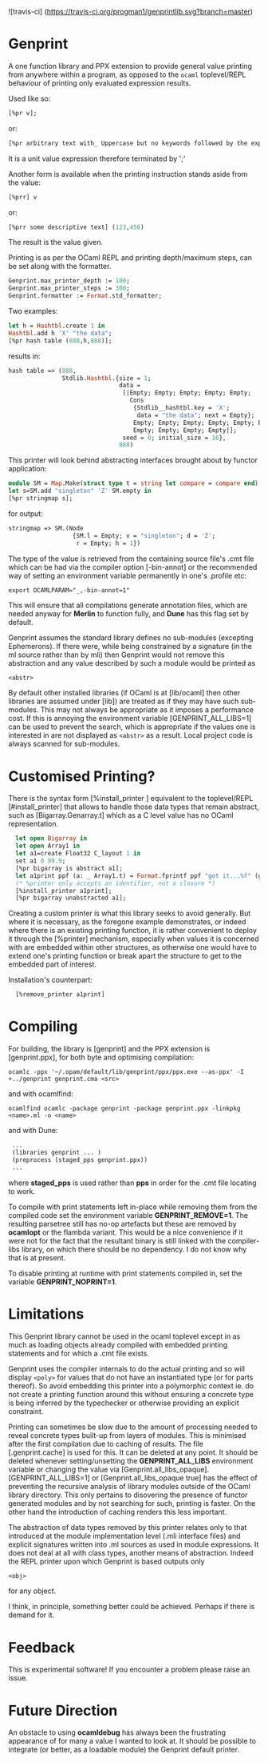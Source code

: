 ![travis-ci] (https://travis-ci.org/progman1/genprintlib.svg?branch=master)

# Genprint

A one function library and PPX extension to provide general value printing
from anywhere within a program, as opposed to the ```ocaml``` toplevel/REPL behaviour of
printing only evaluated expression results.

Used like so:

``` ocaml
[%pr v];
```
or:

``` ocaml
[%pr arbitrary text with_ Uppercase but no keywords followed by the expression (123,456)];
```
It is a unit value expression therefore terminated by ';'

Another form is available when the printing instruction stands aside from the value:

``` ocaml
[%prr] v
```
or:

``` ocaml
[%prr some descriptive text] (123,456)
```
The result is the value given.

Printing is as per the OCaml REPL and printing depth/maximum steps, can be set along with
the formatter.

``` ocaml
Genprint.max_printer_depth := 100;
Genprint.max_printer_steps := 300;
Genprint.formatter := Format.std_formatter;
```
Two examples:

``` ocaml
let h = Hashtbl.create 1 in
Hashtbl.add h 'X' "the data";
[%pr hash table (888,h,888)];
```
results in:

``` ocaml
hash table => (888,
               Stdlib.Hashtbl.{size = 1;
                               data =
                                [|Empty; Empty; Empty; Empty; Empty;
                                  Cons
                                   {Stdlib__hashtbl.key = 'X';
                                    data = "the data"; next = Empty};
                                   Empty; Empty; Empty; Empty; Empty; Empty;
                                   Empty; Empty; Empty; Empty|];
                                seed = 0; initial_size = 16},
                               888)
```
This printer will look behind abstracting interfaces brought about by functor application:

``` ocaml
module SM = Map.Make(struct type t = string let compare = compare end)
let s=SM.add "singleton" 'Z' SM.empty in
[%pr stringmap s];
```
for output:

``` ocaml
stringmap => SM.(Node
                  {SM.l = Empty; v = "singleton"; d = 'Z';
                   r = Empty; h = 1})
```


The type of the value is retrieved from the containing source file's .cmt file
which can be had via the compiler option [-bin-annot] or the recommended way of
setting an environment variable permanently in one's .profile etc:

```
export OCAMLPARAM="_,-bin-annot=1"
```
This will ensure that all compilations generate annotation files, which are needed anyway for
__Merlin__ to function fully, and __Dune__ has this flag set by default.

Genprint assumes the standard library defines no sub-modules (excepting Ephemerons).
If there were, while being 
constrained by a signature (in the ml source rather than by mli) then Genprint would not
remove this abstraction and any value described by such a module would be printed as

``` ocaml
<abstr>
```
By default other installed libraries (if OCaml is at [lib/ocaml] then other libraries are assumed
under [lib]) are treated as if they may have such sub-modules. 
This may not always be appropriate as it imposes a performance cost.
If this is annoying the environment variable [GENPRINT_ALL_LIBS=1] can be used to prevent the 
search, which is appropriate if the values one is interested in are not displayed as ```<abstr>```
as a result.
Local project code is always scanned for sub-modules.

# Customised Printing?

There is the syntax form [%install_printer <name>] equivalent to the toplevel/REPL [#install_printer]
that allows to handle those data types that remain abstract, such as [Bigarray.Genarray.t]
which as a C level value has no OCaml representation.

``` ocaml
  let open Bigarray in
  let open Array1 in
  let a1=create Float32 C_layout 1 in
  set a1 0 99.9;
  [%pr bigarray is abstract a1];
  let a1print ppf (a: _ Array1.t) = Format.fprintf ppf "got it...%f" (get a 0) in
  (* %printer only accepts an identifier, not a closure *)
  [%install_printer a1print];
  [%pr bigarray unabstracted a1];
```
Creating a custom printer is what this library seeks to avoid generally. But where it is necessary,
as the foregone example demonstrates, or indeed where there is an existing printing function, it is rather convenient to deploy it through the [%printer] mechanism, especially when values it is concerned with are embedded within other structures, as otherwise one would
have to extend one's printing function or break apart the structure to get to the embedded part
of interest. 

Installation's counterpart:

``` ocaml
  [%remove_printer a1print]
```

# Compiling

For building, the library is [genprint] and the PPX extension is [genprint.ppx], for both byte and optimising compilation:
```
ocamlc -ppx '~/.opam/default/lib/genprint/ppx/ppx.exe --as-ppx' -I +../genprint genprint.cma <src>
```
and with ocamlfind:

```
ocamlfind ocamlc -package genprint -package genprint.ppx -linkpkg  <name>.ml -o <name>
```
and with Dune:

``` ocaml
 ...
 (libraries genprint ... )
 (preprocess (staged_pps genprint.ppx))
 ...
```
where __staged_pps__ is used rather than __pps__ in order for the .cmt file locating
to work.

To compile with print statements left in-place while removing them from the compiled code
set the environment variable __GENPRINT_REMOVE=1__.
The resulting parsetree still has no-op artefacts but these are removed
by __ocamlopt__ or the flambda variant.
This would be a nice convenience if it were not for the fact that the resultant binary
is still linked with the compiler-libs library, on which there should be no dependency.
I do not know why that is at present.

To disable printing at runtime with print statements compiled in,
set the variable __GENPRINT_NOPRINT=1__.

# Limitations
This Genprint library cannot be used in the ocaml toplevel except in as much as loading objects already
compiled with embedded printing statements and for which a .cmt file exists.

Genprint uses the compiler internals to do the actual printing and so will
display ```<poly>``` for values that do not have an instantiated type (or for parts thereof).
So avoid embedding this printer into a polymorphic context ie. do not create a printing function
around this without ensuring a concrete type is being inferred by the typechecker or otherwise 
providing an explicit constraint.

Printing can sometimes be slow due to the amount of processing needed to reveal concrete types
built-up from layers of modules. This is minimised after the first compilation due to caching
of results. The file [.genprint.cache] is used for this. It can be deleted at any point.
It should be deleted whenever setting/unsetting the __GENPRINT_ALL_LIBS__ environment variable
or changing the value via [Genprint.all_libs_opaque]. 
[GENPRINT_ALL_LIBS=1] or [Genprint.all_libs_opaque true] has the effect of preventing the
recursive analysis of library modules outside of the OCaml library directory.
This only pertains to disovering the presence of functor generated modules and by not searching for
such, printing is faster. On the other hand the introduction of caching renders this less
important.

The abstraction of data types removed by this printer relates only to that introduced at the
module implementation level (.mli interface files) and explicit signatures written into
.ml sources as used in module expressions. It does not deal at all with class types, another 
means of abstraction.
Indeed the REPL printer upon which Genprint is based outputs only
``` ocaml
<obj>
```
for any object.

I think, in principle, something better could be achieved. Perhaps if there is demand for it.

# Feedback

This is experimental software! If you encounter a problem please raise an issue.

# Future Direction

An obstacle to using __ocamldebug__ has always been the frustrating appearance of
<abstr> for many a value I wanted to look at.
It should be possible to integrate (or better, as a loadable module) the Genprint default printer.
